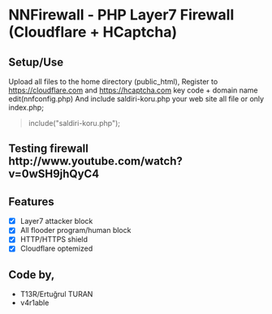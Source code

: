NNFirewall - PHP Layer7 Firewall (Cloudflare + HCaptcha)
=========

<h2>Setup/Use</h2>

Upload all files to the home directory (public_html),
Register to https://cloudflare.com and https://hcaptcha.com key code + domain name edit(nnfconfig.php)
And include saldiri-koru.php your web site all file or only index.php;

> include("saldiri-koru.php");

<h2>Testing firewall http://www.youtube.com/watch?v=0wSH9jhQyC4</h2>

Features
---
- [x] Layer7 attacker block
- [x] All flooder program/human block
- [x] HTTP/HTTPS shield
- [x] Cloudflare optemized

Code by,
---
* T13R/Ertuğrul TURAN
* v4r1able
